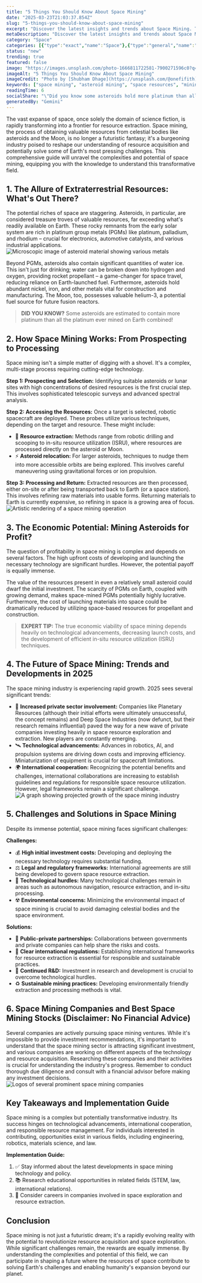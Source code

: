 ```yaml
---
title: "5 Things You Should Know About Space Mining"
date: "2025-03-23T21:03:37.854Z"
slug: "5-things-you-should-know-about-space-mining"
excerpt: "Discover the latest insights and trends about Space Mining. This comprehensive guide covers everything you need to know about Space Mining in 2025."
metaDescription: "Discover the latest insights and trends about Space Mining. This comprehensive guide covers everything you need to know about Space Mining in 2025."
category: "Space"
categories: [{"type":"exact","name":"Space"},{"type":"general","name":"Economics"},{"type":"medium","name":"Resource Management"},{"type":"specific","name":"Asteroid Prospecting"},{"type":"niche","name":"Near-Earth Objects"}]
status: "new"
trending: true
featured: false
image: "https://images.unsplash.com/photo-1666811722581-7900271596c0?q=85&w=1200&fit=max&fm=webp&auto=compress"
imageAlt: "5 Things You Should Know About Space Mining"
imageCredit: "Photo by [Shubham Dhage](https://unsplash.com/@onefifith) on Unsplash"
keywords: ["space mining", "asteroid mining", "space resources", "mining asteroids for profit", "future of space mining", "space mining companies", "how space mining works", "is space mining profitable", "space mining technology", "best space mining stocks"]
readingTime: 6
socialShare: "\"Did you know some asteroids hold more platinum than all ever mined on Earth? Space mining isn't science fiction; it's the future of resource acquisition.\""
generatedBy: "Gemini"
---
```




The vast expanse of space, once solely the domain of science fiction, is rapidly transforming into a frontier for resource extraction.  Space mining, the process of obtaining valuable resources from celestial bodies like asteroids and the Moon, is no longer a futuristic fantasy; it's a burgeoning industry poised to reshape our understanding of resource acquisition and potentially solve some of Earth's most pressing challenges.  This comprehensive guide will unravel the complexities and potential of space mining, equipping you with the knowledge to understand this transformative field.

## 1. The Allure of Extraterrestrial Resources: What's Out There?

The potential riches of space are staggering. Asteroids, in particular, are considered treasure troves of valuable resources, far exceeding what's readily available on Earth.  These rocky remnants from the early solar system are rich in platinum group metals (PGMs) like platinum, palladium, and rhodium – crucial for electronics, automotive catalysts, and various industrial applications.  ![Microscopic image of asteroid material showing various metals](https://images.unsplash.com/photo-1488229297570-58520851e868?q=85&w=1200&fit=max&fm=webp&auto=compress)

Beyond PGMs, asteroids also contain significant quantities of water ice.  This isn't just for drinking; water can be broken down into hydrogen and oxygen, providing rocket propellant – a game-changer for space travel, reducing reliance on Earth-launched fuel.  Furthermore, asteroids hold abundant nickel, iron, and other metals vital for construction and manufacturing.  The Moon, too, possesses valuable helium-3, a potential fuel source for future fusion reactors.

> **DID YOU KNOW?**  Some asteroids are estimated to contain more platinum than all the platinum ever mined on Earth combined!

## 2. How Space Mining Works: From Prospecting to Processing

Space mining isn't a simple matter of digging with a shovel.  It's a complex, multi-stage process requiring cutting-edge technology.

**Step 1: Prospecting and Selection:** Identifying suitable asteroids or lunar sites with high concentrations of desired resources is the first crucial step. This involves sophisticated telescopic surveys and advanced spectral analysis.

**Step 2:  Accessing the Resources:**  Once a target is selected, robotic spacecraft are deployed.  These probes utilize various techniques, depending on the target and resource.  These might include:

* 🔑 **Resource extraction:**  Methods range from robotic drilling and scooping to in-situ resource utilization (ISRU), where resources are processed directly on the asteroid or Moon.
* ⚡ **Asteroid relocation:**  For larger asteroids, techniques to nudge them into more accessible orbits are being explored. This involves careful maneuvering using gravitational forces or ion propulsion.

**Step 3:  Processing and Return:**  Extracted resources are then processed, either on-site or after being transported back to Earth (or a space station).  This involves refining raw materials into usable forms.  Returning materials to Earth is currently expensive, so refining in space is a growing area of focus. ![Artistic rendering of a space mining operation](https://images.unsplash.com/photo-1666811722587-b5a1885b21f6?q=85&w=1200&fit=max&fm=webp&auto=compress)

## 3.  The Economic Potential: Mining Asteroids for Profit?

The question of profitability in space mining is complex and depends on several factors.  The high upfront costs of developing and launching the necessary technology are significant hurdles.  However, the potential payoff is equally immense.

The value of the resources present in even a relatively small asteroid could dwarf the initial investment.  The scarcity of PGMs on Earth, coupled with growing demand, makes space-mined PGMs potentially highly lucrative.  Furthermore, the cost of launching materials into space could be dramatically reduced by utilizing space-based resources for propellant and construction.

> **EXPERT TIP:** The true economic viability of space mining depends heavily on technological advancements, decreasing launch costs, and the development of efficient in-situ resource utilization (ISRU) techniques.

## 4. The Future of Space Mining: Trends and Developments in 2025

The space mining industry is experiencing rapid growth.  2025 sees several significant trends:

* 🚀 **Increased private sector involvement:** Companies like Planetary Resources (although their initial efforts were ultimately unsuccessful, the concept remains) and Deep Space Industries (now defunct, but their research remains influential) paved the way for a new wave of private companies investing heavily in space resource exploration and extraction.  New players are constantly emerging.
* 🛰️ **Technological advancements:**  Advances in robotics, AI, and propulsion systems are driving down costs and improving efficiency.  Miniaturization of equipment is crucial for spacecraft limitations.
* 🌍 **International cooperation:**  Recognizing the potential benefits and challenges, international collaborations are increasing to establish guidelines and regulations for responsible space resource utilization.  However, legal frameworks remain a significant challenge. ![A graph showing projected growth of the space mining industry](https://images.unsplash.com/photo-1652991588468-f3c7e2083ab7?q=85&w=1200&fit=max&fm=webp&auto=compress)

## 5.  Challenges and Solutions in Space Mining

Despite its immense potential, space mining faces significant challenges:

**Challenges:**

* 💰 **High initial investment costs:**  Developing and deploying the necessary technology requires substantial funding.
* ⚖️ **Legal and regulatory frameworks:**  International agreements are still being developed to govern space resource extraction.
* 🚧 **Technological hurdles:**  Many technological challenges remain in areas such as autonomous navigation, resource extraction, and in-situ processing.
* ☢️ **Environmental concerns:**  Minimizing the environmental impact of space mining is crucial to avoid damaging celestial bodies and the space environment.

**Solutions:**

* 🤝 **Public-private partnerships:**  Collaborations between governments and private companies can help share the risks and costs.
* 📄 **Clear international regulations:**  Establishing international frameworks for resource extraction is essential for responsible and sustainable practices.
* 🔬 **Continued R&D:**  Investment in research and development is crucial to overcome technological hurdles.
* ♻️ **Sustainable mining practices:**  Developing environmentally friendly extraction and processing methods is vital.

## 6.  Space Mining Companies and Best Space Mining Stocks (Disclaimer: No Financial Advice)

Several companies are actively pursuing space mining ventures.  While it's impossible to provide investment recommendations, it's important to understand that the space mining sector is attracting significant investment, and various companies are working on different aspects of the technology and resource acquisition. Researching these companies and their activities is crucial for understanding the industry's progress.  Remember to conduct thorough due diligence and consult with a financial advisor before making any investment decisions.  ![Logos of several prominent space mining companies](https://images.unsplash.com/photo-1666811722581-7900271596c0?q=85&w=1200&fit=max&fm=webp&auto=compress)

## Key Takeaways and Implementation Guide

Space mining is a complex but potentially transformative industry.  Its success hinges on technological advancements, international cooperation, and responsible resource management.  For individuals interested in contributing, opportunities exist in various fields, including engineering, robotics, materials science, and law.

**Implementation Guide:**

1. ✅ Stay informed about the latest developments in space mining technology and policy.
2. 📚 Research educational opportunities in related fields (STEM, law, international relations).
3. 💼 Consider careers in companies involved in space exploration and resource extraction.

## Conclusion

Space mining is not just a futuristic dream; it's a rapidly evolving reality with the potential to revolutionize resource acquisition and space exploration.  While significant challenges remain, the rewards are equally immense.  By understanding the complexities and potential of this field, we can participate in shaping a future where the resources of space contribute to solving Earth's challenges and enabling humanity's expansion beyond our planet.

